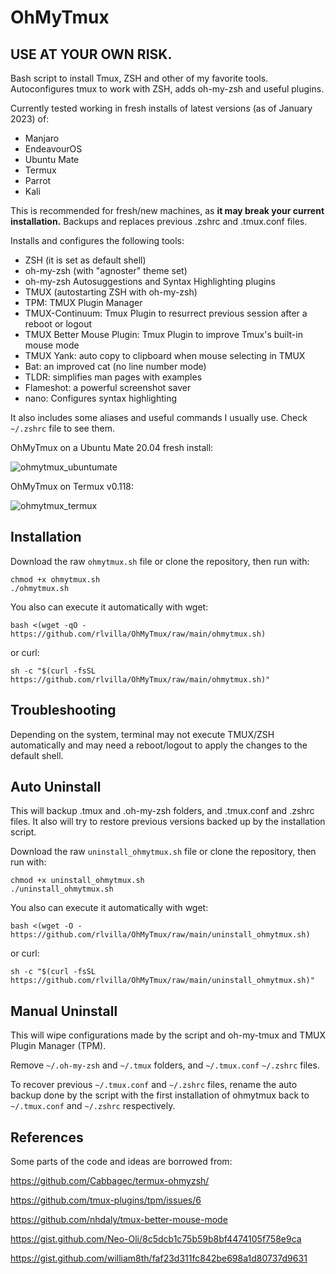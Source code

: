 # OhMyTmux
## USE AT YOUR OWN RISK. 
 
Bash script to install Tmux, ZSH and other of my favorite tools. Autoconfigures tmux to work with ZSH, adds oh-my-zsh and useful plugins. 

Currently tested working in fresh installs of latest versions (as of January 2023) of:
- Manjaro
- EndeavourOS
- Ubuntu Mate
- Termux
- Parrot
- Kali 

This is recommended for fresh/new machines, as **it may break your current installation.** Backups and replaces previous .zshrc and .tmux.conf files.

Installs and configures the following tools:
- ZSH (it is set as default shell)
- oh-my-zsh (with "agnoster" theme set)
- oh-my-zsh Autosuggestions and Syntax Highlighting plugins
- TMUX (autostarting ZSH with oh-my-zsh)
- TPM: TMUX Plugin Manager
- TMUX-Continuum: Tmux Plugin to resurrect previous session after a reboot or logout
- TMUX Better Mouse Plugin: Tmux Plugin to improve Tmux's built-in mouse mode
- TMUX Yank: auto copy to clipboard when mouse selecting in TMUX
- Bat: an improved cat (no line number mode)
- TLDR: simplifies man pages with examples
- Flameshot: a powerful screenshot saver
- nano: Configures syntax highlighting 

It also includes some aliases and useful commands I usually use. Check ```~/.zshrc``` file to see them.

OhMyTmux on a Ubuntu Mate 20.04 fresh install:

![ohmytmux_ubuntumate](https://user-images.githubusercontent.com/16118866/216120640-5648c7cd-52a0-48c8-9252-268955d1304a.png)

OhMyTmux on Termux v0.118:

![ohmytmux_termux](https://user-images.githubusercontent.com/16118866/216121625-53073dc1-7cbd-47c6-814f-1156cc2830e5.jpg)



## Installation
Download the raw ```ohmytmux.sh``` file or clone the repository, then run with:
```
chmod +x ohmytmux.sh
./ohmytmux.sh
```

You also can execute it automatically with wget:
```
bash <(wget -qO - https://github.com/rlvilla/OhMyTmux/raw/main/ohmytmux.sh)
```

or curl:
```
sh -c "$(curl -fsSL https://github.com/rlvilla/OhMyTmux/raw/main/ohmytmux.sh)"
```
## Troubleshooting
Depending on the system, terminal may not execute TMUX/ZSH automatically and may need a reboot/logout to apply the changes to the default shell.

## Auto Uninstall
This will backup .tmux and .oh-my-zsh folders, and .tmux.conf and .zshrc files.
It also will try to restore previous versions backed up by the installation script.

Download the raw ```uninstall_ohmytmux.sh``` file or clone the repository, then run with:
```
chmod +x uninstall_ohmytmux.sh
./uninstall_ohmytmux.sh
```

You also can execute it automatically with wget:
```
bash <(wget -O - https://github.com/rlvilla/OhMyTmux/raw/main/uninstall_ohmytmux.sh)
```

or curl:
```
sh -c "$(curl -fsSL https://github.com/rlvilla/OhMyTmux/raw/main/uninstall_ohmytmux.sh)"
```

## Manual Uninstall
This will wipe configurations made by the script and oh-my-tmux and TMUX Plugin Manager (TPM).

Remove ```~/.oh-my-zsh``` and ```~/.tmux``` folders, and ```~/.tmux.conf``` ```~/.zshrc``` files.

To recover previous ```~/.tmux.conf``` and ```~/.zshrc``` files, rename the auto backup done by the script with the first installation of ohmytmux back to ```~/.tmux.conf``` and ```~/.zshrc``` respectively.

## References
Some parts of the code and ideas are borrowed from:

https://github.com/Cabbagec/termux-ohmyzsh/

https://github.com/tmux-plugins/tpm/issues/6

https://github.com/nhdaly/tmux-better-mouse-mode

https://gist.github.com/Neo-Oli/8c5dcb1c75b59b8bf4474105f758e9ca

https://gist.github.com/william8th/faf23d311fc842be698a1d80737d9631
